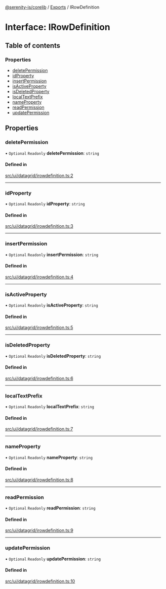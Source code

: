 [@serenity-is/corelib](../README.md) / [Exports](../modules.md) / IRowDefinition

# Interface: IRowDefinition

## Table of contents

### Properties

- [deletePermission](IRowDefinition.md#deletepermission)
- [idProperty](IRowDefinition.md#idproperty)
- [insertPermission](IRowDefinition.md#insertpermission)
- [isActiveProperty](IRowDefinition.md#isactiveproperty)
- [isDeletedProperty](IRowDefinition.md#isdeletedproperty)
- [localTextPrefix](IRowDefinition.md#localtextprefix)
- [nameProperty](IRowDefinition.md#nameproperty)
- [readPermission](IRowDefinition.md#readpermission)
- [updatePermission](IRowDefinition.md#updatepermission)

## Properties

### deletePermission

• `Optional` `Readonly` **deletePermission**: `string`

#### Defined in

[src/ui/datagrid/irowdefinition.ts:2](https://github.com/serenity-is/serenity/blob/master/packages/corelib/src/ui/datagrid/irowdefinition.ts#L2)

___

### idProperty

• `Optional` `Readonly` **idProperty**: `string`

#### Defined in

[src/ui/datagrid/irowdefinition.ts:3](https://github.com/serenity-is/serenity/blob/master/packages/corelib/src/ui/datagrid/irowdefinition.ts#L3)

___

### insertPermission

• `Optional` `Readonly` **insertPermission**: `string`

#### Defined in

[src/ui/datagrid/irowdefinition.ts:4](https://github.com/serenity-is/serenity/blob/master/packages/corelib/src/ui/datagrid/irowdefinition.ts#L4)

___

### isActiveProperty

• `Optional` `Readonly` **isActiveProperty**: `string`

#### Defined in

[src/ui/datagrid/irowdefinition.ts:5](https://github.com/serenity-is/serenity/blob/master/packages/corelib/src/ui/datagrid/irowdefinition.ts#L5)

___

### isDeletedProperty

• `Optional` `Readonly` **isDeletedProperty**: `string`

#### Defined in

[src/ui/datagrid/irowdefinition.ts:6](https://github.com/serenity-is/serenity/blob/master/packages/corelib/src/ui/datagrid/irowdefinition.ts#L6)

___

### localTextPrefix

• `Optional` `Readonly` **localTextPrefix**: `string`

#### Defined in

[src/ui/datagrid/irowdefinition.ts:7](https://github.com/serenity-is/serenity/blob/master/packages/corelib/src/ui/datagrid/irowdefinition.ts#L7)

___

### nameProperty

• `Optional` `Readonly` **nameProperty**: `string`

#### Defined in

[src/ui/datagrid/irowdefinition.ts:8](https://github.com/serenity-is/serenity/blob/master/packages/corelib/src/ui/datagrid/irowdefinition.ts#L8)

___

### readPermission

• `Optional` `Readonly` **readPermission**: `string`

#### Defined in

[src/ui/datagrid/irowdefinition.ts:9](https://github.com/serenity-is/serenity/blob/master/packages/corelib/src/ui/datagrid/irowdefinition.ts#L9)

___

### updatePermission

• `Optional` `Readonly` **updatePermission**: `string`

#### Defined in

[src/ui/datagrid/irowdefinition.ts:10](https://github.com/serenity-is/serenity/blob/master/packages/corelib/src/ui/datagrid/irowdefinition.ts#L10)
